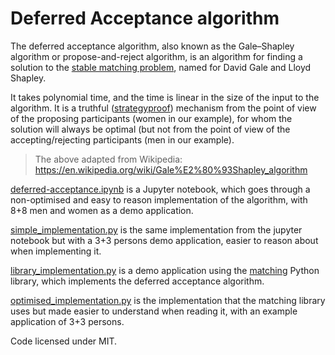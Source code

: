 # Deferred Acceptance algorithm

The deferred acceptance algorithm, also known as the Gale–Shapley algorithm or
propose-and-reject algorithm, is an algorithm for finding a solution to the
[stable matching problem](https://en.wikipedia.org/wiki/Stable_marriage_problem),
named for David Gale and Lloyd Shapley.

It takes polynomial time, and the time is linear in the size of the input to
the algorithm. It is a truthful
([strategyproof](https://en.wikipedia.org/wiki/Strategyproofness))
mechanism from the point of view of the proposing participants (women in our
example), for whom the solution will always be optimal (but not from the point
of view of the accepting/rejecting participants (men in our example).

> The above adapted from Wikipedia: https://en.wikipedia.org/wiki/Gale%E2%80%93Shapley_algorithm

[deferred-acceptance.ipynb](deferred-acceptance.ipynb) is a Jupyter notebook,
which goes through a non-optimised and easy to reason implementation of the
algorithm, with 8+8 men and women as a demo application.

[simple_implementation.py](simple_implementation.py) is the same implementation
from the jupyter notebook but with a 3+3 persons demo application, easier to
reason about when implementing it.

[library_implementation.py](library_implementation.py) is a demo application
using the [matching](https://daffidwilde.github.io/matching/) Python library,
which implements the deferred acceptance algorithm.

[optimised_implementation.py](optimised_implementation.py) is the implementation
that the matching library uses but made easier to understand when reading it,
with an example application of 3+3 persons.

Code licensed under MIT.
